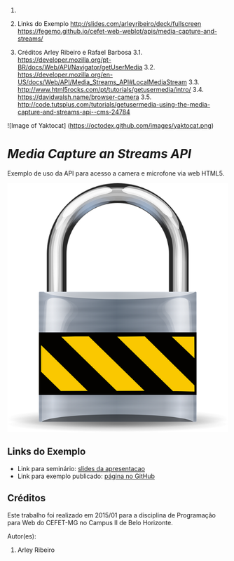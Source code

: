 1. 
	

2. Links do Exemplo
	http://slides.com/arleyribeiro/deck/fullscreen
	https://fegemo.github.io/cefet-web-weblot/apis/media-capture-and-streams/

3. Créditos
Arley Ribeiro e Rafael Barbosa
3.1. https://developer.mozilla.org/pt-BR/docs/Web/API/Navigator/getUserMedia
3.2. https://developer.mozilla.org/en-US/docs/Web/API/Media_Streams_API#LocalMediaStream
3.3. http://www.html5rocks.com/pt/tutorials/getusermedia/intro/
3.4. https://davidwalsh.name/browser-camera
3.5. http://code.tutsplus.com/tutorials/getusermedia-using-the-media-capture-and-streams-api--cms-24784

![Image of Yaktocat]
(https://octodex.github.com/images/yaktocat.png)

# _Media Capture an Streams API_

Exemplo de uso da API para acesso a camera e microfone via web HTML5.

![](img/lock.png)


## Links do Exemplo

- Link para seminário: [slides da apresentacao][slides]
- Link para exemplo publicado: [página no GitHub][vivo]

## Créditos

Este trabalho foi realizado em 2015/01 para a disciplina de Programação para Web do CEFET-MG no Campus II de Belo Horizonte.

Autor(es):

1. Arley Ribeiro


[slides]: http://slides.com/arleyribeiro/deck/fullscreen
[vivo]: https://fegemo.github.io/cefet-web-weblot/apis/media-capture-and-streams/
